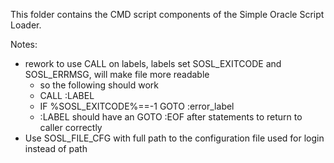 This folder contains the CMD script components of the Simple Oracle Script Loader.

Notes:
- rework to use CALL on labels, labels set SOSL_EXITCODE and SOSL_ERRMSG, will make file more readable
  - so the following should work
  - CALL :LABEL
  - IF %SOSL_EXITCODE%==-1 GOTO :error_label
  - :LABEL should have an GOTO :EOF after statements to return to caller correctly
- Use SOSL_FILE_CFG with full path to the configuration file used for login instead of path